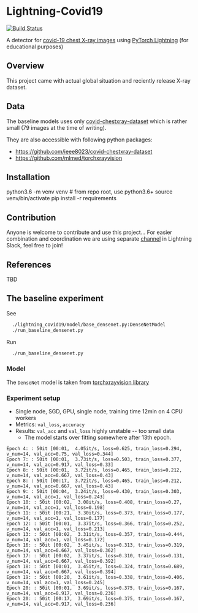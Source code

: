 # Lightning-Covid19

[![Build Status](https://travis-ci.org/PyTorchLightning/lightning-Covid19.svg?branch=master)](https://travis-ci.org/PyTorchLightning/lightning-Covid19)

A detector for [covid-19 chest X-ray images](https://github.com/ieee8023/covid-chestxray-dataset) 
 using [PyTorch Lightning](https://github.com/PyTorchLightning/pytorch-lightning) (for educational purposes)

## Overview

This project came with actual global situation and reciently release X-ray dataset.

## Data

The baseline models uses only [covid-chestxray-dataset](https://github.com/ieee8023/covid-chestxray-dataset/)
 which is rather small (79 images at the time of writing).

They are also accessible with following python packages:
- https://github.com/ieee8023/covid-chestxray-dataset
- https://github.com/mlmed/torchxrayvision

## Installation

  python3.6 -m venv venv  # from repo root, use python3.6+
  source venv/bin/activate
  pip install -r requirements

## Contribution

Anyone is welcome to contribute and use this project...
For easier combination and coordination we are using separate [channel](https://pytorch-lightning.slack.com/archives/CV7MNM0NP) in Lightning Slack, feel free to join!

## References

TBD

## The baseline experiment
See 
```bash
  ./lightning_covid19/model/base_densenet.py:DenseNetModel
  ./run_baseline_densenet.py
```
Run 
```bash
  ./run_baseline_densenet.py
```

### Model

The `DenseNet` model is taken from [torchxrayvision library](https://github.com/mlmed/torchxrayvision) 

### Experiment setup

- Single node, SGD, GPU, single node, training time 12min on 4 CPU workers
- Metrics: `val_loss`, `accuracy`
- Results: `val_acc` and `val_loss` highly unstable -- too small data
  - The model starts over fitting somewhere after 13th epoch.

```
Epoch 4: : 50it [00:01,  4.05it/s, loss=0.625, train_loss=0.294, v_num=14, val_acc=0.75, val_loss=0.344]
Epoch 7: : 50it [00:01,  3.73it/s, loss=0.503, train_loss=0.377, v_num=14, val_acc=0.917, val_loss=0.33]
Epoch 8: : 50it [00:01,  3.72it/s, loss=0.465, train_loss=0.212, v_num=14, val_acc=0.667, val_loss=0.43]
Epoch 8: : 50it [00:17,  3.72it/s, loss=0.465, train_loss=0.212, v_num=14, val_acc=0.667, val_loss=0.43]
Epoch 9: : 50it [00:04,  3.24it/s, loss=0.430, train_loss=0.303, v_num=14, val_acc=1, val_loss=0.243]
Epoch 10: : 50it [00:02,  3.08it/s, loss=0.408, train_loss=0.27, v_num=14, val_acc=1, val_loss=0.198]
Epoch 11: : 50it [00:21,  3.30it/s, loss=0.373, train_loss=0.177, v_num=14, val_acc=1, val_loss=0.177]
Epoch 12: : 50it [00:01,  3.37it/s, loss=0.366, train_loss=0.252, v_num=14, val_acc=1, val_loss=0.213]
Epoch 13: : 50it [00:02,  3.31it/s, loss=0.357, train_loss=0.444, v_num=14, val_acc=1, val_loss=0.172]
Epoch 16: : 50it [00:02,  3.45it/s, loss=0.313, train_loss=0.319, v_num=14, val_acc=0.667, val_loss=0.362]
Epoch 17: : 50it [00:02,  3.37it/s, loss=0.310, train_loss=0.131, v_num=14, val_acc=0.667, val_loss=0.392]
Epoch 18: : 50it [00:01,  3.45it/s, loss=0.324, train_loss=0.689, v_num=14, val_acc=0.667, val_loss=0.394]
Epoch 19: : 50it [00:20,  3.61it/s, loss=0.338, train_loss=0.406, v_num=14, val_acc=1, val_loss=0.245]
Epoch 20: : 50it [00:01,  3.69it/s, loss=0.375, train_loss=0.167, v_num=14, val_acc=0.917, val_loss=0.236]
Epoch 20: : 50it [00:17,  3.69it/s, loss=0.375, train_loss=0.167, v_num=14, val_acc=0.917, val_loss=0.236]
```
